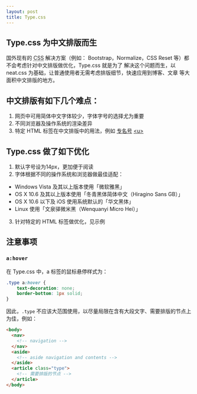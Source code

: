 ```yaml
---
layout: post
title: Type.css
---
```


## Type.css 为中文排版而生

国外现有的 <abbr title="Cascading Style Sheets">CSS</abbr> 解决方案（例如：
Bootstrap，Normalize，CSS Reset 等）都不会考虑针对中文排版做优化，Type.css 就是为了
解决这个问题而生，以 neat.css 为基础，让普通使用者无需考虑排版细节，快速应用到博客、文章
等大面积中文排版的地方。

## 中文排版有如下几个难点：

1. 网页中可用简体中文字体较少，字体字号的选择尤为重要
2. 不同浏览器及操作系统的渲染差异
3. 特定 HTML 标签在中文排版中的用法，例如 <u>专名号</u> <a href="{{ site.baseurl }}/demo/type/#u">&lt;u&gt;</a>

## Type.css 做了如下优化

1. 默认字号设为14px，更加便于阅读
2. 字体根据不同的操作系统和浏览器做最佳适配：
  - Windows Vista 及其以上版本使用「微软雅黑」
  - OS X 10.6 及其以上版本使用「冬青黑体简体中文（Hiragino Sans GB）」
  - OS X 10.6 以下及 iOS 使用系统默认的「华文黑体」
  - Linux 使用「文泉驿微米黑（Wenquanyi Micro Hei）」
3. 针对特定的 HTML 标签做优化，见示例

## 注意事项

### `a:hover`

在 Type.css 中，a 标签的鼠标悬停样式为：

```css
.type a:hover {
    text-decoration: none;
    border-bottom: 1px solid;
}
```

因此，`.type` 不应该大范围使用，以尽量局限在含有大段文字、需要排版的节点上为佳，例如：

```html
<body>
  <nav>
    <!-- navigation -->
  </nav>
  <aside>
    <!-- aside navigation and contents -->
  </aside>
  <article class="type">
    <!-- 需要排版的节点 -->
  </article>
</body>
```

